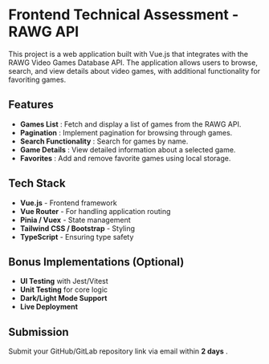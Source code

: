 
# Frontend Technical Assessment - RAWG API

This project is a web application built with Vue.js that integrates with the RAWG Video Games Database API. The application allows users to browse, search, and view details about video games, with additional functionality for favoriting games.

## Features

* **Games List** : Fetch and display a list of games from the RAWG API.
* **Pagination** : Implement pagination for browsing through games.
* **Search Functionality** : Search for games by name.
* **Game Details** : View detailed information about a selected game.
* **Favorites** : Add and remove favorite games using local storage.

## Tech Stack

* **Vue.js** - Frontend framework
* **Vue Router** - For handling application routing
* **Pinia / Vuex** - State management
* **Tailwind CSS / Bootstrap** - Styling
* **TypeScript** - Ensuring type safety

## Bonus Implementations (Optional)

* **UI Testing** with Jest/Vitest
* **Unit Testing** for core logic
* **Dark/Light Mode Support**
* **Live Deployment**

## Submission

Submit your GitHub/GitLab repository link via email within  **2 days** .
